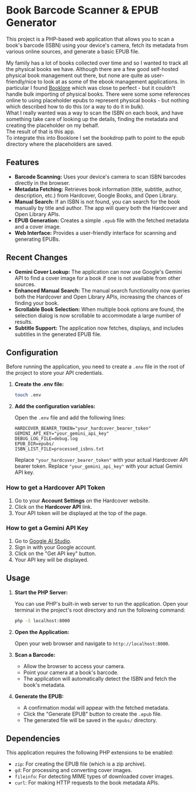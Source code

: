 # Book Barcode Scanner & EPUB Generator

This project is a PHP-based web application that allows you to scan a book's barcode (ISBN) using your device's camera, fetch its metadata from various online sources, and generate a basic EPUB file.

My family has a lot of books collected over time and so I wanted to track all the physical books we have.  Although there are a few good self-hosted physical book management out there, but none are quite as user-friendly/nice to look at as some of the ebook management applications.  In particular I found [Booklore](https://github.com/booklore-app/booklore) which was close to perfect - but it couldn't handle bulk importing of physical books. There were some some references online to using placeholder epubs to represent physical books - but nothing which described how to do this (or a way to do it in bulk).  
What I really wanted was a way to scan the ISBN on each book, and have something take care of looking up the details, finding the metadata and creating the placeholder on my behalf.  
The result of that is this app.  
To integrate this into Booklore I set the bookdrop path to point to the epub directory where the placeholders are saved.

## Features

* **Barcode Scanning:** Uses your device's camera to scan ISBN barcodes directly in the browser.
* **Metadata Fetching:** Retrieves book information (title, subtitle, author, description, etc.) from Hardcover, Google Books, and Open Library.
* **Manual Search:** If an ISBN is not found, you can search for the book manually by title and author. The app will query both the Hardcover and Open Library APIs.
* **EPUB Generation:** Creates a simple `.epub` file with the fetched metadata and a cover image.
* **Web Interface:** Provides a user-friendly interface for scanning and generating EPUBs.

## Recent Changes

* **Gemini Cover Lookup:** The application can now use Google's Gemini API to find a cover image for a book if one is not available from other sources.
* **Enhanced Manual Search:** The manual search functionality now queries both the Hardcover and Open Library APIs, increasing the chances of finding your book.
* **Scrollable Book Selection:** When multiple book options are found, the selection dialog is now scrollable to accommodate a large number of results.
* **Subtitle Support:** The application now fetches, displays, and includes subtitles in the generated EPUB file.

## Configuration

Before running the application, you need to create a `.env` file in the root of the project to store your API credentials.

1. **Create the .env file:**

   ```bash
   touch .env
    ```

2. **Add the configuration variables:**

   Open the `.env` file and add the following lines:

   ```.env
   HARDCOVER_BEARER_TOKEN="your_hardcover_bearer_token"
   GEMINI_API_KEY="your_gemini_api_key"
   DEBUG_LOG_FILE=debug.log
   EPUB_DIR=epubs/
   ISBN_LIST_FILE=processed_isbns.txt
   ```

   Replace `"your_hardcover_bearer_token"` with your actual Hardcover API bearer token.
   Replace `"your_gemini_api_key"` with your actual Gemini API key.

### How to get a Hardcover API Token

1. Go to your **Account Settings** on the Hardcover website.
2. Click on the **Hardcover API** link.
3. Your API token will be displayed at the top of the page.

### How to get a Gemini API Key

1. Go to [Google AI Studio](https://aistudio.google.com/).
2. Sign in with your Google account.
3. Click on the "Get API key" button.
4. Your API key will be displayed.

## Usage

1. **Start the PHP Server:**

   You can use PHP's built-in web server to run the application. Open your terminal in the project's root directory and run the following command:

   ```bash
   php -S localhost:8000
   ```

2. **Open the Application:**

   Open your web browser and navigate to `http://localhost:8000`.

3. **Scan a Barcode:**

   * Allow the browser to access your camera.
   * Point your camera at a book's barcode.
   * The application will automatically detect the ISBN and fetch the book's metadata.

4. **Generate the EPUB:**

   * A confirmation modal will appear with the fetched metadata.
   * Click the "Generate EPUB" button to create the `.epub` file.
   * The generated file will be saved in the `epubs/` directory.

## Dependencies

This application requires the following PHP extensions to be enabled:

* `zip`: For creating the EPUB file (which is a zip archive).
* `gd`: For processing and converting cover images.
* `fileinfo`: For detecting MIME types of downloaded cover images.
* `curl`: For making HTTP requests to the book metadata APIs.
